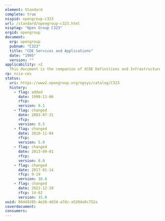 ```yaml
---
element: Standard
complete: true
nispid: opengroup-c323
url: /standard/opengroup-c323.html
nisptag: "Open Group C323"
orgid: opengroup
document:
  org: opengroup
  pubnum: "C323"
  title: "CDE Services and Applications"
  date: "1995"
  version: ""
applicability: >2
  This document is the companion of XCDE Definitions and Infrastructure (C324). It defines the services and applications in the X/Open Common Desktop Environment (XCDE).
rp: ncia-ces
status:
  uri: https://www2.opengroup.org/ogsys/catalog/C323
  history: 
    - flag: added
      date: 1998-11-06
      rfcp: 
      version: 0.1
    - flag: changed
      date: 2003-07-31
      rfcp: 
      version: 0.5
    - flag: changed
      date: 2010-11-04
      rfcp: 
      version: 5.0
    - flag: changed
      date: 2013-09-01
      rfcp: 
      version: 8.0
    - flag: changed
      date: 2017-01-14
      rfcp: 9-19
      version: 10.0
    - flag: changed
      date: 2022-12-20
      rfcp: 14-62
      version: 15.0
uuid: 86449205-4e26-4d34-a7dc-a5204a0c752a
coverdocument:
consumers:
---
```

